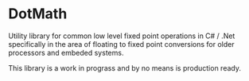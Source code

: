 # DotMath
Utility library for common low level fixed point operations in C# / .Net specifically in the area of floating to fixed point conversions for older processors and embeded systems. 

This library is a work in prograss and by no means is production ready. 
